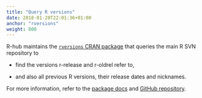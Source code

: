 ```yaml
---
title: "Query R versions"
date: 2018-01-28T22:01:36+01:00
anchor: "rversions"
weight: 800
---
```


R-hub maintains the [`rversions` CRAN package](https://cran.r-project.org/package=rversions) that queries the main R SVN repository to 

* find the versions r-release and r-oldrel refer to, 

* and also all previous R versions, their release dates and nicknames. 

For more information, refer to the [package docs](https://r-hub.github.io/rversions) and [GitHub repository](https://github.com/r-hub/rversions). 
